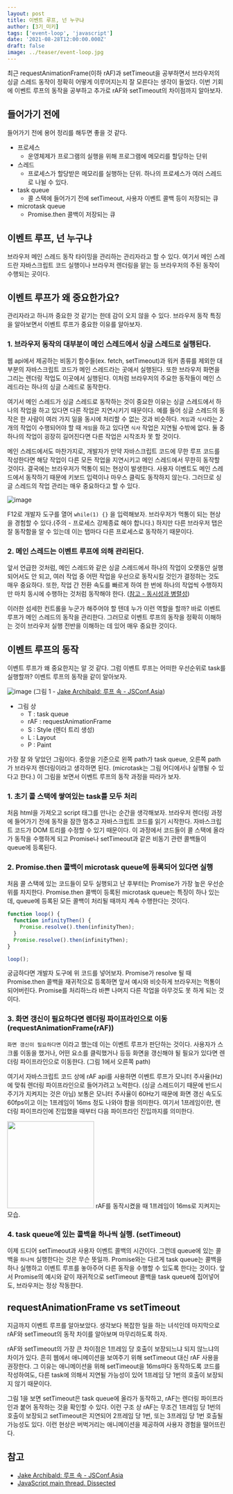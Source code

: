 ```yaml
---
layout: post
title: 이벤트 루프, 넌 누구냐
author: [3기_미키]
tags: ['event-loop', 'javascript']
date: '2021-08-28T12:00:00.000Z'
draft: false
image: ../teaser/event-loop.jpg
---
```


최근 requestAnimationFrame(이하 rAF)과 setTimeout을 공부하면서 브라우저의 싱글 스레드 동작이 정확히 어떻게 이루어지는지 잘 모른다는 생각이 들었다.
이번 기회에 이벤트 루프의 동작을 공부하고 추가로 rAF와 setTimeout의 차이점까지 알아보자.

## 들어가기 전에

들어가기 전에 용어 정리를 해두면 좋을 것 같다.

- 프로세스
  - 운영체제가 프로그램의 실행을 위해 프로그램에 메모리를 할당하는 단위
- 스레드
  - 프로세스가 할당받은 메모리를 실행하는 단위. 하나의 프로세스가 여러 스레드로 나뉠 수 있다.
- task queue
  - 콜 스택에 들어가기 전에 setTimeout, 사용자 이벤트 콜백 등이 저장되는 큐
- microtask queue
  - Promise.then 콜백이 저장되는 큐

## 이벤트 루프, 넌 누구냐

브라우저 메인 스레드 동작 타이밍을 관리하는 관리자라고 할 수 있다.
여기서 메인 스레드란 자바스크립트 코드 실행이나 브라우저 렌더링을 맡는 등 브라우저의 주된 동작이 수행되는 곳이다.

## 이벤트 루프가 왜 중요한가요?

관리자라고 하니까 중요한 것 같기는 한데 감이 오지 않을 수 있다.
브라우저 동작 특징을 알아보면서 이벤트 루프가 중요한 이유를 알아보자.

### 1. 브라우저 동작의 대부분이 메인 스레드에서 싱글 스레드로 실행된다.

웹 api에서 제공하는 비동기 함수들(ex. fetch, setTimeout)과 워커 종류를 제외한 대부분의 자바스크립트 코드가 메인 스레드라는 곳에서 실행된다. 또한 브라우저 화면을 그리는 렌더링 작업도 이곳에서 실행된다. 이처럼 브라우저의 주요한 동작들이 메인 스레드라는 하나의 싱글 스레드로 동작한다.

여기서 메인 스레드가 싱글 스레드로 동작하는 것이 중요한 이유는 싱글 스레드에서 하나의 작업을 하고 있다면 다른 작업은 지연시키기 때문이다.
예를 들어 싱글 스레드의 동작은 한 사람이 여러 가지 일을 동시에 처리할 수 없는 것과 비슷하다. `게임`과 `식사`라는 2개의 작업이 수행되어야 할 때 `게임`을 하고 있다면 `식사` 작업은 지연될 수밖에 없다. 둘 중 하나의 작업이 굉장히 길어진다면 다른 작업은 시작조차 못 할 것이다.

메인 스레드에서도 마찬가지로, 개발자가 만약 자바스크립트 코드에 무한 루프 코드를 작성한다면 해당 작업이 다른 모든 작업을 지연시키고 메인 스레드에서 무한히 동작할 것이다. 결국에는 브라우저가 먹통이 되는 현상이 발생한다. 사용자 이벤트도 메인 스레드에서 동작하기 때문에 키보드 입력이나 마우스 클릭도 동작하지 않는다. 그러므로 싱글 스레드의 작업 관리는 매우 중요하다고 할 수 있다.

![image](https://media.giphy.com/media/rzgDhQtB1GHM8djEa7/giphy.gif?cid=790b761157d6fcdd39c301704bb8588f03cb14930a9b239e&rid=giphy.gif&ct=g)

F12로 개발자 도구를 열어 `while(1) {}` 을 입력해보자. 브라우저가 먹통이 되는 현상을 경험할 수 있다.(주의 - 프로세스 강제종료 해야 합니다.)
하지만 다른 브라우저 탭은 잘 동작함을 알 수 있는데 이는 탭마다 다른 프로세스로 동작하기 때문이다.

### 2. 메인 스레드는 이벤트 루프에 의해 관리된다.

앞서 언급한 것처럼, 메인 스레드와 같은 싱글 스레드에서 하나의 작업이 오랫동안 실행되어서도 안 되고, 여러 작업 중 어떤 작업을 우선으로 동작시킬 것인가 결정하는 것도 매우 중요하다. 또한, 작업 간 전환 속도를 빠르게 하여 한 번에 하나의 작업씩 수행하지만 마치 동시에 수행하는 것처럼 동작해야 한다. ([참고 - 동시성과 병렬성](https://www.charlezz.com/?p=44646))

이러한 섬세한 컨트롤을 누군가 해주어야 할 텐데 누가 이런 역할을 할까? 바로 이벤트 루프가 메인 스레드의 동작을 관리한다.
그러므로 이벤트 루프의 동작을 정확히 이해하는 것이 브라우저 실행 전반을 이해하는 데 있어 매우 중요한 것이다.

## 이벤트 루프의 동작

이벤트 루프가 왜 중요한지는 알 것 같다. 그럼 이벤트 루프는 어떠한 우선순위로 task를 실행할까? 이벤트 루프의 동작을 같이 알아보자.

![image](https://media.giphy.com/media/41qMCw6byUsNjqeie0/giphy.gif?cid=790b76110b521df01c236df35e6f56e004135ad84c50bd9e&rid=giphy.gif&ct=g)
(그림 1 - [Jake Archibald: 루프 속 - JSConf.Asia](https://www.youtube.com/watch?v=cCOL7MC4Pl0))

- 그림 상
  - T : task queue
  - rAF : requestAnimationFrame
  - S : Style (렌더 트리 생성)
  - L : Layout
  - P : Paint

가장 잘 와 닿았던 그림이다. 중앙을 기준으로 왼쪽 path가 task queue, 오른쪽 path가 브라우저 렌더링이라고 생각하면 된다.
(microtask는 그림 어디에서나 실행될 수 있다고 한다.)
이 그림을 보면서 이벤트 루프의 동작 과정을 따라가 보자.

### 1. 초기 콜 스택에 쌓여있는 task를 모두 처리

처음 html을 가져오고 script 태그를 만나는 순간을 생각해보자. 브라우저 렌더링 과정에 들어가기 전에 동작을 잠깐 멈추고 자바스크립트 코드를 읽기 시작한다. 자바스크립트 코드가 DOM 트리를 수정할 수 있기 때문이다. 이 과정에서 코드들이 콜 스택에 올라가 동작을 수행하게 되고 Promise나 setTimeout과 같은 비동기 관련 콜백들이 queue에 등록된다.

### 2. Promise.then 콜백이 microtask queue에 등록되어 있다면 실행

처음 콜 스택에 있는 코드들이 모두 실행되고 난 후부터는 Promise가 가장 높은 우선순위를 차지한다. Promise.then 콜백이 등록된 microtask queue는 특징이 하나 있는데, queue에 등록된 모든 콜백이 처리될 때까지 계속 수행한다는 것이다.

```js
function loop() {
  function infinityThen() {
    Promise.resolve().then(infinityThen);
  }
  Promise.resolve().then(infinityThen);
}

loop();
```

궁금하다면 개발자 도구에 위 코드를 넣어보자. Promise가 resolve 될 때 Promise.then 콜백을 재귀적으로 등록하면 앞서 예시와 비슷하게 브라우저는 먹통이 되어버린다. Promise를 처리하느라 바쁜 나머지 다른 작업을 아무것도 못 하게 되는 것이다.

### 3. 화면 갱신이 필요하다면 렌더링 파이프라인으로 이동 (requestAnimationFrame(rAF))

`화면 갱신이 필요하다면` 이라고 했는데 이는 이벤트 루프가 판단하는 것이다. 사용자가 스크롤 이동을 했거나, 어떤 요소를 클릭했거나 등등 화면을 갱신해야 될 필요가 있다면 렌더링 파이프라인으로 이동한다. (그림 1에서 오른쪽 path)

여기서 자바스크립트 코드 상에 rAF api를 사용하면 이벤트 루프가 모니터 주사율(Hz)에 맞춰 렌더링 파이프라인으로 들어가려고 노력한다. (싱글 스레드이기 때문에 반드시 주기가 지켜지는 것은 아님) 보통은 모니터 주사율이 60Hz기 때문에 화면 갱신 속도도 60fps이고 이는 1프레임이 16ms 정도 나와야 함을 의미한다. 여기서 1프레임이란, 렌더링 파이프라인에 진입했을 때부터 다음 파이프라인 진입까지를 의미한다.

<img src="https://user-images.githubusercontent.com/48755175/131212408-7e079272-136d-4e2e-be6f-607e57b1799b.png" style="width:200px"/>
rAF를 동작시켰을 때 1프레임이 16ms로 지켜지는 모습.

### 4. task queue에 있는 콜백을 하나씩 실행. (setTimeout)

이제 드디어 setTimeout과 사용자 이벤트 콜백의 시간이다. 그런데 queue에 있는 콜백을 `하나씩` 실행한다는 것은 무슨 뜻일까.
Promise와는 다르게 task queue는 콜백을 하나 실행하고 이벤트 루프를 놓아주어 다른 동작을 수행할 수 있도록 한다는 것이다. 앞서 Promise의 예시와 같이 재귀적으로 setTimeout 콜백을 task queue에 집어넣어도, 브라우저는 정상 작동한다.

## requestAnimationFrame vs setTimeout

지금까지 이벤트 루프를 알아보았다. 생각보다 복잡한 일을 하는 녀석인데 마지막으로 rAF와 setTimeout의 동작 차이를 알아보며 마무리하도록 하자.

rAF와 setTimeout의 가장 큰 차이점은 1프레임 당 호출이 보장되느냐 되지 않느냐의 차이가 있다.
흔히 웹에서 애니메이션을 보여주기 위해 setTimeout 대신 rAF 사용을 권장한다. 그 이유는 애니메이션을 위해 setTimeout을 16ms마다 동작하도록 코드를 작성하여도, 다른 task에 의해서 지연될 가능성이 있어 1프레임 당 1번의 호출이 보장되지 않기 때문이다.

그림 1을 보면 setTimeout은 task queue에 올라가 동작하고, rAF는 렌더링 파이프라인과 붙어 동작하는 것을 확인할 수 있다. 이런 구조 상 rAF는 무조건 1프레임 당 1번의 호출이 보장되고 setTimeout은 지연되어 2프레임 당 1번, 또는 3프레임 당 1번 호출될 가능성도 있다. 이런 현상은 버벅거리는 애니메이션을 제공하여 사용자 경험을 떨어뜨린다.

## 참고

- [Jake Archibald: 루프 속 - JSConf.Asia](https://www.youtube.com/watch?v=cCOL7MC4Pl0)
- [JavaScript main thread. Dissected](https://medium.com/@francesco_rizzi/javascript-main-thread-dissected-43c85fce7e23)
